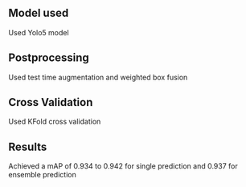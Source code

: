 ## Model used

Used Yolo5 model 

## Postprocessing

Used test time augmentation and weighted box fusion 

## Cross Validation

Used KFold cross validation

## Results

Achieved a mAP of 0.934 to 0.942 for single prediction and 0.937 for ensemble prediction 
